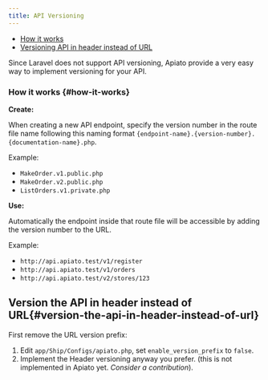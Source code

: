 ```yaml
---
title: API Versioning
---
```


- [How it works](#how-it-works)
- [Versioning API in header instead of URL](#version-the-api-in-header-instead-of-url)

Since Laravel does not support API versioning, Apiato provide a very easy way to implement versioning for your API.

### How it works {#how-it-works}

**Create:**

When creating a new API endpoint, specify the version number in the route file name following this naming format `{endpoint-name}.{version-number}.{documentation-name}.php`.

Example:

- `MakeOrder.v1.public.php`
- `MakeOrder.v2.public.php`
- `ListOrders.v1.private.php`

**Use:**

Automatically the endpoint inside that route file will be accessible by adding the version number to the URL.

Example:

- `http://api.apiato.test/v1/register`
- `http://api.apiato.test/v1/orders`
- `http://api.apiato.test/v2/stores/123`

## Version the API in header instead of URL{#version-the-api-in-header-instead-of-url}

First remove the URL version prefix:

1. Edit `app/Ship/Configs/apiato.php`, set `enable_version_prefix` to `false`.
2. Implement the Header versioning anyway you prefer. (this is not implemented in Apiato yet. _Consider a contribution_).
